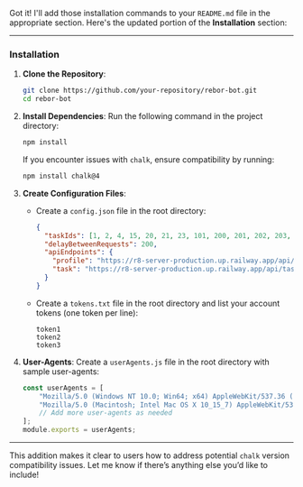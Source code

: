 Got it! I'll add those installation commands to your `README.md` file in the appropriate section. Here's the updated portion of the **Installation** section:

---

### Installation
1. **Clone the Repository**:
   ```bash
   git clone https://github.com/your-repository/rebor-bot.git
   cd rebor-bot
   ```

2. **Install Dependencies**:
   Run the following command in the project directory:
   ```bash
   npm install
   ```

   If you encounter issues with `chalk`, ensure compatibility by running:
   ```bash
   npm install chalk@4
   ```

3. **Create Configuration Files**:
   - Create a `config.json` file in the root directory:
     ```json
     {
       "taskIds": [1, 2, 4, 15, 20, 21, 23, 101, 200, 201, 202, 203, 204, 205, 301, 302, 401, 501, 601, 602, 701],
       "delayBetweenRequests": 200,
       "apiEndpoints": {
         "profile": "https://r8-server-production.up.railway.app/api/auth/profile",
         "task": "https://r8-server-production.up.railway.app/api/task/task"
       }
     }
     ```
   - Create a `tokens.txt` file in the root directory and list your account tokens (one token per line):
     ```
     token1
     token2
     token3
     ```

4. **User-Agents**:
   Create a `userAgents.js` file in the root directory with sample user-agents:
   ```javascript
   const userAgents = [
       "Mozilla/5.0 (Windows NT 10.0; Win64; x64) AppleWebKit/537.36 (KHTML, like Gecko) Chrome/91.0.4472.124 Safari/537.36",
       "Mozilla/5.0 (Macintosh; Intel Mac OS X 10_15_7) AppleWebKit/537.36 (KHTML, like Gecko) Chrome/91.0.4472.124 Safari/537.36"
       // Add more user-agents as needed
   ];
   module.exports = userAgents;
   ```

---

This addition makes it clear to users how to address potential `chalk` version compatibility issues. Let me know if there’s anything else you’d like to include!